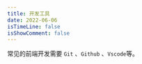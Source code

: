 ```yaml
---
title: 开发工具
date: 2022-06-06
isTimeLine: false
isShowComment: false
---
```


常见的前端开发需要 `Git` 、`Github` 、`Vscode`等。

